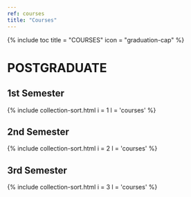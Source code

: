 ```yaml
---
ref: courses
title: "Courses"
---
```


{% include toc title = "COURSES" icon = "graduation-cap" %}


# POSTGRADUATE

## 1st Semester

{% include collection-sort.html i = 1 l = 'courses' %}

## 2nd Semester

{% include collection-sort.html i = 2 l = 'courses' %}

## 3rd Semester

{% include collection-sort.html i = 3 l = 'courses' %}